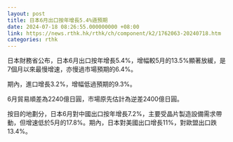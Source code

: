 ```yaml
---
layout: post
title: 日本6月出口按年增長5.4%遜預期
date: 2024-07-18 08:26:55.000000000 +08:00
link: https://news.rthk.hk/rthk/ch/component/k2/1762063-20240718.htm
categories: rthk
---
```


日本財務省公布，日本6月出口按年增長5.4%，增幅較5月的13.5%顯著放緩，是7個月以來最慢增速，亦慢過市場預期的6.4%。

期內，進口增長3.2%，增幅低過預期的9.3%。

6月貿易順差為2240億日圓，市場原先估計為逆差2400億日圓。

按目的地劃分，日本6月對中國出口按年增長7.2%，主要受晶片製造設備需求帶動，但增速低於5月的17.8%。期內，日本對美國出口增長11%，對歐盟出口跌13.4%。
